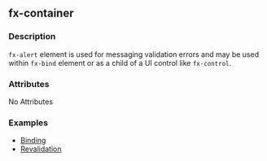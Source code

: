 ## fx-container

### Description

`fx-alert` element is used for messaging validation errors and may be used
within `fx-bind` element or as a child of a UI control like `fx-control`.

### Attributes

No Attributes

### Examples

* [Binding](../demo/binding.html)
* [Revalidation](../demo/revalidate.html)
